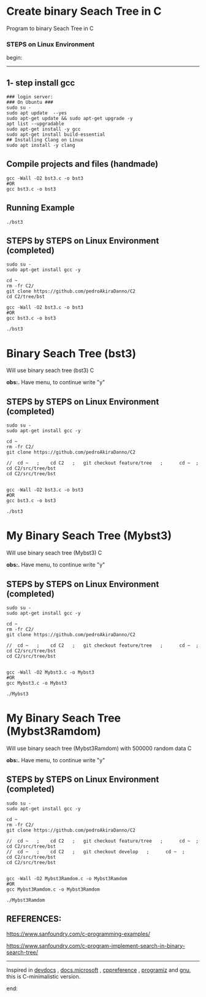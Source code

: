 # Create binary Seach Tree in C

Program to binary Seach Tree in C

### STEPS on Linux Environment

begin:

---

## 1- step install gcc

    ### login server:
    ### On Ubuntu ###
    sudo su -
    sudo apt update  --yes
    sudo apt-get update && sudo apt-get upgrade -y
    apt list --upgradable
    sudo apt-get install -y gcc
    sudo apt-get install build-essential
    ## Installing Clang on Linux
    sudo apt install -y clang

## Compile projects and files (handmade)

    gcc -Wall -O2 bst3.c -o bst3
    #OR
    gcc bst3.c -o bst3

## Running Example

    ./bst3

## STEPS by STEPS on Linux Environment (completed)

    sudo su -
    sudo apt-get install gcc -y

    cd ~
    rm -fr C2/
    git clone https://github.com/pedroAkiraDanno/C2
    cd C2/tree/bst

    gcc -Wall -O2 bst3.c -o bst3
    #OR
    gcc bst3.c -o bst3

    ./bst3

# Binary Seach Tree (bst3)

Will use binary seach tree (bst3) C

**obs:.**
Have menu, to continue write "y"

## STEPS by STEPS on Linux Environment (completed)

    sudo su -
    sudo apt-get install gcc -y

    cd ~
    rm -fr C2/
    git clone https://github.com/pedroAkiraDanno/C2

    //  cd ~   ;   	cd C2 	; 	git checkout feature/tree   ;      cd ~  ;     cd C2/src/tree/bst
    cd C2/src/tree/bst


    gcc -Wall -O2 bst3.c -o bst3
    #OR
    gcc bst3.c -o bst3

    ./bst3

# My Binary Seach Tree (Mybst3)

Will use binary seach tree (Mybst3) C

**obs:.**
Have menu, to continue write "y"

## STEPS by STEPS on Linux Environment (completed)

    sudo su -
    sudo apt-get install gcc -y

    cd ~
    rm -fr C2/
    git clone https://github.com/pedroAkiraDanno/C2

    //  cd ~   ;   	cd C2 	; 	git checkout feature/tree   ;      cd ~  ;     cd C2/src/tree/bst
    cd C2/src/tree/bst


    gcc -Wall -O2 Mybst3.c -o Mybst3
    #OR
    gcc Mybst3.c -o Mybst3

    ./Mybst3

# My Binary Seach Tree (Mybst3Ramdom)

Will use binary seach tree (Mybst3Ramdom) with 500000 random data C

**obs:.**
Have menu, to continue write "y"

## STEPS by STEPS on Linux Environment (completed)

    sudo su -
    sudo apt-get install gcc -y

    cd ~
    rm -fr C2/
    git clone https://github.com/pedroAkiraDanno/C2

    //  cd ~   ;   	cd C2 	; 	git checkout feature/tree   ;      cd ~  ;     cd C2/src/tree/bst
    //  cd ~   ;   	cd C2 	; 	git checkout develop   ;      cd ~  ;     cd C2/src/tree/bst
    cd C2/src/tree/bst


    gcc -Wall -O2 Mybst3Ramdom.c -o Mybst3Ramdom
    #OR
    gcc Mybst3Ramdom.c -o Mybst3Ramdom

    ./Mybst3Ramdom

## REFERENCES:

https://www.sanfoundry.com/c-programming-examples/

https://www.sanfoundry.com/c-program-implement-search-in-binary-search-tree/

---

Inspired in [devdocs](https://devdocs.io/c/) , [docs.microsoft](https://docs.microsoft.com/en-us/cpp/c-language/?view=msvc-170) , [cppreference](https://en.cppreference.com/w/c/language) , [programiz](https://www.programiz.com/c-programming) and [gnu](https://www.gnu.org/software/gnu-c-manual/gnu-c-manual.html), this is C-minimalistic version.

end:
